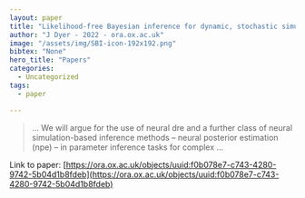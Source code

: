```yaml
---
layout: paper
title: "Likelihood-free Bayesian inference for dynamic, stochastic simulators in the social sciences"
author: "J Dyer - 2022 - ora.ox.ac.uk"
image: "/assets/img/SBI-icon-192x192.png"
bibtex: "None"
hero_title: "Papers"
categories:
  - Uncategorized
tags:
  - paper

---
```

>… We will argue for the use of neural dre and a further class of neural simulation-based inference methods – neural posterior estimation (npe) – in parameter inference tasks for complex …

Link to paper: [https://ora.ox.ac.uk/objects/uuid:f0b078e7-c743-4280-9742-5b04d1b8fdeb](https://ora.ox.ac.uk/objects/uuid:f0b078e7-c743-4280-9742-5b04d1b8fdeb)


